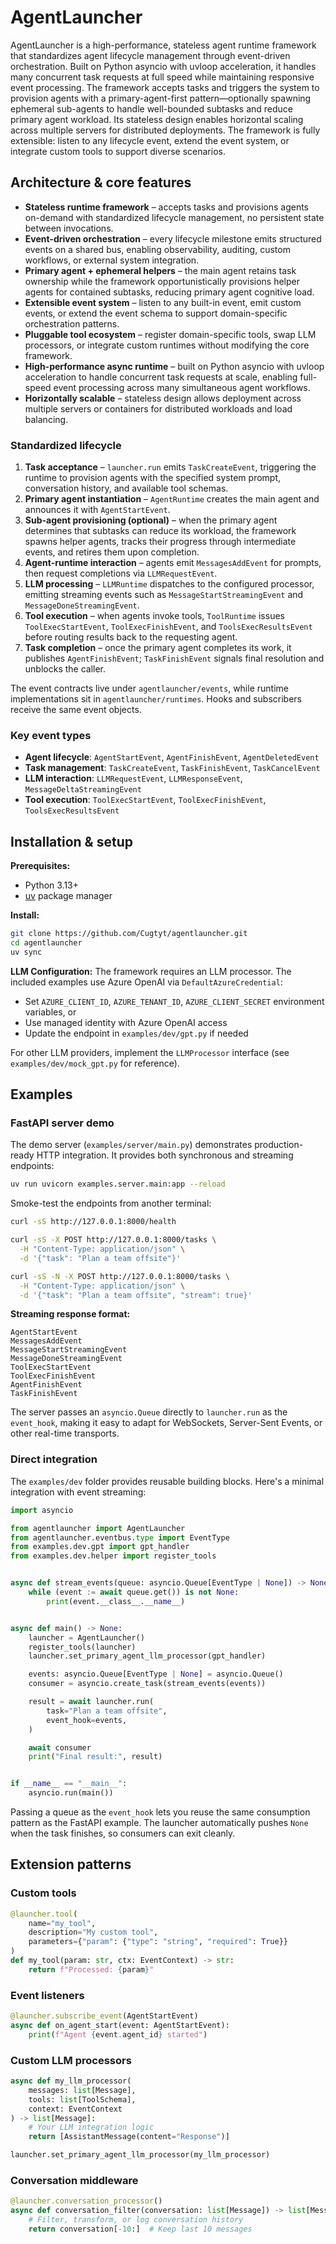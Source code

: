 # AgentLauncher

AgentLauncher is a high-performance, stateless agent runtime framework that standardizes agent lifecycle management through event-driven orchestration. Built on Python asyncio with uvloop acceleration, it handles many concurrent task requests at full speed while maintaining responsive event processing. The framework accepts tasks and triggers the system to provision agents with a primary-agent-first pattern—optionally spawning ephemeral sub-agents to handle well-bounded subtasks and reduce primary agent workload. Its stateless design enables horizontal scaling across multiple servers for distributed deployments. The framework is fully extensible: listen to any lifecycle event, extend the event system, or integrate custom tools to support diverse scenarios.

## Architecture & core features

- **Stateless runtime framework** – accepts tasks and provisions agents on-demand with standardized lifecycle management, no persistent state between invocations.
- **Event-driven orchestration** – every lifecycle milestone emits structured events on a shared bus, enabling observability, auditing, custom workflows, or external system integration.
- **Primary agent + ephemeral helpers** – the main agent retains task ownership while the framework opportunistically provisions helper agents for contained subtasks, reducing primary agent cognitive load.
- **Extensible event system** – listen to any built-in event, emit custom events, or extend the event schema to support domain-specific orchestration patterns.
- **Pluggable tool ecosystem** – register domain-specific tools, swap LLM processors, or integrate custom runtimes without modifying the core framework.
- **High-performance async runtime** – built on Python asyncio with uvloop acceleration to handle concurrent task requests at scale, enabling full-speed event processing across many simultaneous agent workflows.
- **Horizontally scalable** – stateless design allows deployment across multiple servers or containers for distributed workloads and load balancing.

### Standardized lifecycle

1. **Task acceptance** – `launcher.run` emits `TaskCreateEvent`, triggering the runtime to provision agents with the specified system prompt, conversation history, and available tool schemas.
2. **Primary agent instantiation** – `AgentRuntime` creates the main agent and announces it with `AgentStartEvent`.
3. **Sub-agent provisioning (optional)** – when the primary agent determines that subtasks can reduce its workload, the framework spawns helper agents, tracks their progress through intermediate events, and retires them upon completion.
4. **Agent-runtime interaction** – agents emit `MessagesAddEvent` for prompts, then request completions via `LLMRequestEvent`.
5. **LLM processing** – `LLMRuntime` dispatches to the configured processor, emitting streaming events such as `MessageStartStreamingEvent` and `MessageDoneStreamingEvent`.
6. **Tool execution** – when agents invoke tools, `ToolRuntime` issues `ToolExecStartEvent`, `ToolExecFinishEvent`, and `ToolsExecResultsEvent` before routing results back to the requesting agent.
7. **Task completion** – once the primary agent completes its work, it publishes `AgentFinishEvent`; `TaskFinishEvent` signals final resolution and unblocks the caller.

The event contracts live under `agentlauncher/events`, while runtime implementations sit in `agentlauncher/runtimes`. Hooks and subscribers receive the same event objects.

### Key event types
- **Agent lifecycle**: `AgentStartEvent`, `AgentFinishEvent`, `AgentDeletedEvent`
- **Task management**: `TaskCreateEvent`, `TaskFinishEvent`, `TaskCancelEvent`  
- **LLM interaction**: `LLMRequestEvent`, `LLMResponseEvent`, `MessageDeltaStreamingEvent`
- **Tool execution**: `ToolExecStartEvent`, `ToolExecFinishEvent`, `ToolsExecResultsEvent`

## Installation & setup

**Prerequisites:**
- Python 3.13+
- [uv](https://docs.astral.sh/uv/) package manager

**Install:**
```bash
git clone https://github.com/Cugtyt/agentlauncher.git
cd agentlauncher
uv sync
```

**LLM Configuration:**
The framework requires an LLM processor. The included examples use Azure OpenAI via `DefaultAzureCredential`:
- Set `AZURE_CLIENT_ID`, `AZURE_TENANT_ID`, `AZURE_CLIENT_SECRET` environment variables, or
- Use managed identity with Azure OpenAI access
- Update the endpoint in `examples/dev/gpt.py` if needed

For other LLM providers, implement the `LLMProcessor` interface (see `examples/dev/mock_gpt.py` for reference).

## Examples

### FastAPI server demo

The demo server (`examples/server/main.py`) demonstrates production-ready HTTP integration. It provides both synchronous and streaming endpoints:

```bash
uv run uvicorn examples.server.main:app --reload
```

Smoke-test the endpoints from another terminal:

```bash
curl -sS http://127.0.0.1:8000/health

curl -sS -X POST http://127.0.0.1:8000/tasks \
  -H "Content-Type: application/json" \
  -d '{"task": "Plan a team offsite"}'

curl -sS -N -X POST http://127.0.0.1:8000/tasks \
  -H "Content-Type: application/json" \
  -d '{"task": "Plan a team offsite", "stream": true}'
```

**Streaming response format:**
```
AgentStartEvent
MessagesAddEvent  
MessageStartStreamingEvent
MessageDoneStreamingEvent
ToolExecStartEvent
ToolExecFinishEvent
AgentFinishEvent
TaskFinishEvent
```

The server passes an `asyncio.Queue` directly to `launcher.run` as the `event_hook`, making it easy to adapt for WebSockets, Server-Sent Events, or other real-time transports.

### Direct integration

The `examples/dev` folder provides reusable building blocks. Here's a minimal integration with event streaming:

```python
import asyncio

from agentlauncher import AgentLauncher
from agentlauncher.eventbus.type import EventType
from examples.dev.gpt import gpt_handler
from examples.dev.helper import register_tools


async def stream_events(queue: asyncio.Queue[EventType | None]) -> None:
    while (event := await queue.get()) is not None:
        print(event.__class__.__name__)


async def main() -> None:
    launcher = AgentLauncher()
    register_tools(launcher)
    launcher.set_primary_agent_llm_processor(gpt_handler)

    events: asyncio.Queue[EventType | None] = asyncio.Queue()
    consumer = asyncio.create_task(stream_events(events))

    result = await launcher.run(
        task="Plan a team offsite",
        event_hook=events,
    )

    await consumer
    print("Final result:", result)


if __name__ == "__main__":
    asyncio.run(main())
```

Passing a queue as the `event_hook` lets you reuse the same consumption pattern as the FastAPI example. The launcher automatically pushes `None` when the task finishes, so consumers can exit cleanly.

## Extension patterns

### Custom tools
```python
@launcher.tool(
    name="my_tool", 
    description="My custom tool",
    parameters={"param": {"type": "string", "required": True}}
)
def my_tool(param: str, ctx: EventContext) -> str:
    return f"Processed: {param}"
```

### Event listeners
```python
@launcher.subscribe_event(AgentStartEvent)
async def on_agent_start(event: AgentStartEvent):
    print(f"Agent {event.agent_id} started")
```

### Custom LLM processors
```python
async def my_llm_processor(
    messages: list[Message], 
    tools: list[ToolSchema], 
    context: EventContext
) -> list[Message]:
    # Your LLM integration logic
    return [AssistantMessage(content="Response")]

launcher.set_primary_agent_llm_processor(my_llm_processor)
```

### Conversation middleware
```python
@launcher.conversation_processor()
async def conversation_filter(conversation: list[Message]) -> list[Message]:
    # Filter, transform, or log conversation history
    return conversation[-10:]  # Keep last 10 messages
```
